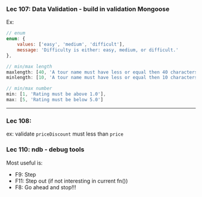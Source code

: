 ### Lec 107: Data Validation - build in validation Mongoose
Ex:
  ```javascript
  // enum
  enum: {
      values: ['easy', 'medium', 'difficult'],
      message: 'Difficulty is either: easy, medium, or difficult.'
  },

  // min/max length
  maxlength: [40, 'A tour name must have less or equal then 40 characters'],
  minlength: [10, 'A tour name must have less or equal then 10 characters'],

  // min/max number
  min: [1, 'Rating must be above 1.0'],
  max: [5, 'Rating must be below 5.0']
  ```
------


### Lec 108: 
ex: validate `priceDiscount` must less than `price`


### Lec 110: ndb - debug tools
Most useful is:
- F9: Step
- F11: Step out (if not interesting in current fn())
- F8: Go ahead and stop!!!